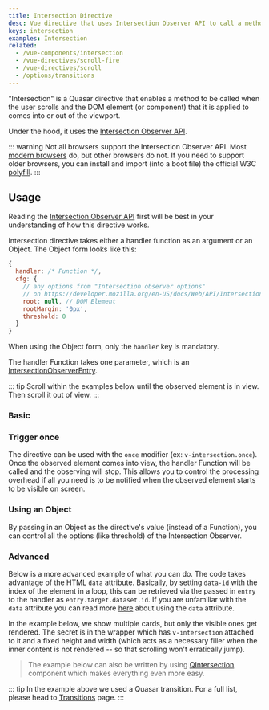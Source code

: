 ```yaml
---
title: Intersection Directive
desc: Vue directive that uses Intersection Observer API to call a method when user scrolls and brings a component into or out of view.
keys: intersection
examples: Intersection
related:
  - /vue-components/intersection
  - /vue-directives/scroll-fire
  - /vue-directives/scroll
  - /options/transitions
---
```


"Intersection" is a Quasar directive that enables a method to be called when the user scrolls and the DOM element (or component) that it is applied to comes into or out of the viewport.

Under the hood, it uses the [Intersection Observer API](https://developer.mozilla.org/en-US/docs/Web/API/Intersection_Observer_API).

::: warning
Not all browsers support the Intersection Observer API. Most [modern browsers](https://caniuse.com/#search=intersection) do, but other browsers do not. If you need to support older browsers, you can install and import (into a boot file) the official W3C [polyfill](https://github.com/w3c/IntersectionObserver).
:::

<doc-api file="Intersection" />

## Usage

Reading the [Intersection Observer API](https://developer.mozilla.org/en-US/docs/Web/API/Intersection_Observer_API) first will be best in your understanding of how this directive works.

Intersection directive takes either a handler function as an argument or an Object. The Object form looks like this:

```js
{
  handler: /* Function */,
  cfg: {
    // any options from "Intersection observer options"
    // on https://developer.mozilla.org/en-US/docs/Web/API/Intersection_Observer_API
    root: null, // DOM Element
    rootMargin: '0px',
    threshold: 0
  }
}
```

When using the Object form, only the `handler` key is mandatory.

The handler Function takes one parameter, which is an [IntersectionObserverEntry](https://developer.mozilla.org/en-US/docs/Web/API/IntersectionObserverEntry).

::: tip
Scroll within the examples below until the observed element is in view. Then scroll it out of view.
:::

### Basic

<doc-example title="Basic" file="Basic" no-edit />

### Trigger once

The directive can be used with the `once` modifier (ex: `v-intersection.once`). Once the observed element comes into view, the handler Function will be called and the observing will stop. This allows you to control the processing overhead if all you need is to be notified when the observed element starts to be visible on screen.

<doc-example title="Once" file="Once" no-edit />

### Using an Object

By passing in an Object as the directive's value (instead of a Function), you can control all the options (like threshold) of the Intersection Observer.

<doc-example title="Supplying configuration Object" file="ObjectForm" no-edit />

### Advanced

Below is a more advanced example of what you can do. The code takes advantage of the HTML `data` attribute. Basically, by setting `data-id` with the index of the element in a loop, this can be retrieved via the passed in `entry` to the handler as `entry.target.dataset.id`. If you are unfamiliar with the `data` attribute you can read more [here](https://developer.mozilla.org/en-US/docs/Learn/HTML/Howto/Use_data_attributes) about using the `data` attribute.

<doc-example title="Advanced" file="Advanced" no-edit />

In the example below, we show multiple cards, but only the visible ones get rendered. The secret is in the wrapper which has `v-intersection` attached to it and a fixed height and width (which acts as a necessary filler when the inner content is not rendered -- so that scrolling won't erratically jump).

> The example below can also be written by using [QIntersection](/vue-components/intersection) component which makes everything even more easy.

<doc-example title="Scrolling Cards" file="ScrollingCards" scrollable no-edit />

::: tip
In the example above we used a Quasar transition. For a full list, please head to [Transitions](/options/transitions) page.
:::
